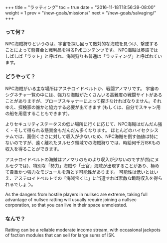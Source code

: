 +++ title = "ラッティング" toc = true date = "2016-11-18T18:56:39-08:00" weight = 1 prev = "/new-goals/missions/" next = "/new-goals/salvaging/" +++

### って何？

NPC海賊狩りというのは、宇宙を探し回って敵対的な海賊を見つけ、撃墜することによって懸賞金と戦利品を得るPvEコンテンツです。 NPC海賊は英語ではしばしば「ラット」と呼ばれ、海賊狩りも普通は「ラッティング」と呼ばれています。

### どうやって？

NPC海賊がいる主な場所はアステロイドベルトか、戦闘アノマリです。 宇宙のシグネチャ一覧の中には、強力な海賊がたくさんいる高難度の戦闘サイトがあることがありますが、プローブスキャナーによって探さなければなりません。それゆえ、探検家の誰かと協力する必要が出てきます (もしくは、自分でスキャン用の船を用意することもできます)。

よりセキュリティステータスの低い場所に行くに応じて、NPC海賊はだんだん強く - そして得られる懸賞金もだんだん多くなります。 ほとんどのハイセクシステムでは、面倒くささに対して収入が少ないため、NPC海賊を倒す価値は特にないのですが、遠く離れたヌルセク領域での海賊狩りでは、時給何千万ISKもの収入を得ることができます。

アステロイドベルトの海賊はアノマリのものより収入が少ないのですが(特にヌルセクでは)、特別な「勢力」海賊や「士官」海賊が出現することがあり、極めて貴重かつ強力なモジュールを落とす可能性があります。 可能性は低いとはいえ、アステロイドベルトでの「海賊宝くじ」に当選すれば素敵な臨時収入を得られるでしょう。

As the dangers from hostile players in nullsec are extreme, taking full advantage of nullsec ratting will usually require joining a nullsec corporation, so that you can live in their space unmolested.

### なんで？

Ratting can be a reliable moderate income stream, with occasional jackpots of faction modules that can sell for large sums of ISK.